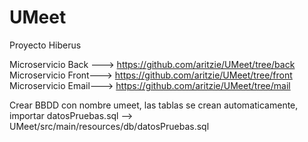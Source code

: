 # UMeet
Proyecto Hiberus

Microservicio Back ---> https://github.com/aritzie/UMeet/tree/back
Microservicio Front---> https://github.com/aritzie/UMeet/tree/front
Microservicio Email---> https://github.com/aritzie/UMeet/tree/mail

Crear BBDD con nombre umeet, las tablas se crean automaticamente, importar datosPruebas.sql --> UMeet/src/main/resources/db/datosPruebas.sql
